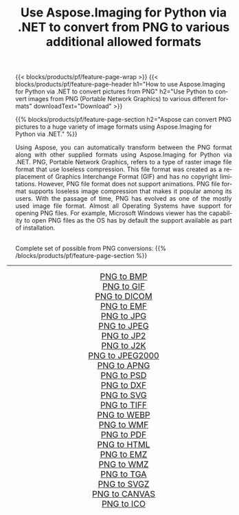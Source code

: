 ﻿---
title: Use Aspose.Imaging for Python via .NET to convert from PNG to various additional allowed formats 
weight: 3920
url: /python-net/conversion/from/png 
lang: en
langdirlevel: 2
locales: zh-hans,ja,it,ru,de,es,fr,nl,id,lt,pl,pt,vi,tr,ko,zh-hant,ar,hi,th,sv,cs,uk,he
description: You can quickly transform from PNG(Portable Network Graphics) into various formats using Aspose.Imaging for Python via .NET.
---

{{< blocks/products/pf/feature-page-wrap >}}
{{< blocks/products/pf/feature-page-header h1="How to use Aspose.Imaging for Python via .NET to convert pictures from PNG" h2="Use Python to convert images from PNG (Portable Network Graphics) to various different formats" downloadText="Download" >}}


{{% blocks/products/pf/feature-page-section  h2="Aspose can convert PNG pictures to a huge variety of image formats using Aspose.Imaging for Python via .NET." %}}
<p align=justify>Using Aspose, you can automatically transform between the PNG format along with other supplied formats using Aspose.Imaging for Python via .NET. PNG, Portable Network Graphics, refers to a type of raster image file format that use loseless compression. This file format was created as a replacement of Graphics Interchange Format (GIF) and has no copyright limitations. However, PNG file format does not support animations. PNG file format supports loseless image compression that makes it popular among its users. With the passage of time, PNG has evolved as one of the mostly used image file format. Almost all Operating Systems have support for opening PNG files. For example, Microsoft Windows viewer has the capability to open PNG files as the OS has by default the support available as part of installation.</p>
<br/>
Complete set of possible from PNG conversions:
{{% /blocks/products/pf/feature-page-section %}}
<div class="container-fluid productfamilypage bg-gray">
    <div class="convertypes bg-gray agp-content section">
        <div class="container">
		<hr style="margin-left:-20px;"/>
		<div class="row other-converters" style="gap: 10px;font-size: 19px;text-align:center;">
		    <div class='col-md-2 other-converter remove-lp remove-rp'><a href="/imaging/python-net/conversion/png-to-bmp" style="padding:15px;">PNG to BMP</a></div><div class='col-md-2 other-converter remove-lp remove-rp'><a href="/imaging/python-net/conversion/png-to-gif" style="padding:15px;">PNG to GIF</a></div><div class='col-md-2 other-converter remove-lp remove-rp'><a href="/imaging/python-net/conversion/png-to-dicom" style="padding:15px;">PNG to DICOM</a></div><div class='col-md-2 other-converter remove-lp remove-rp'><a href="/imaging/python-net/conversion/png-to-emf" style="padding:15px;">PNG to EMF</a></div><div class='col-md-2 other-converter remove-lp remove-rp'><a href="/imaging/python-net/conversion/png-to-jpg" style="padding:15px;">PNG to JPG</a></div><div class='col-md-2 other-converter remove-lp remove-rp'><a href="/imaging/python-net/conversion/png-to-jpeg" style="padding:15px;">PNG to JPEG</a></div><div class='col-md-2 other-converter remove-lp remove-rp'><a href="/imaging/python-net/conversion/png-to-jp2" style="padding:15px;">PNG to JP2</a></div><div class='col-md-2 other-converter remove-lp remove-rp'><a href="/imaging/python-net/conversion/png-to-j2k" style="padding:15px;">PNG to J2K</a></div><div class='col-md-2 other-converter remove-lp remove-rp'><a href="/imaging/python-net/conversion/png-to-jpeg2000" style="padding:15px;">PNG to JPEG2000</a></div><div class='col-md-2 other-converter remove-lp remove-rp'><a href="/imaging/python-net/conversion/png-to-apng" style="padding:15px;">PNG to APNG</a></div><div class='col-md-2 other-converter remove-lp remove-rp'><a href="/imaging/python-net/conversion/png-to-psd" style="padding:15px;">PNG to PSD</a></div><div class='col-md-2 other-converter remove-lp remove-rp'><a href="/imaging/python-net/conversion/png-to-dxf" style="padding:15px;">PNG to DXF</a></div><div class='col-md-2 other-converter remove-lp remove-rp'><a href="/imaging/python-net/conversion/png-to-svg" style="padding:15px;">PNG to SVG</a></div><div class='col-md-2 other-converter remove-lp remove-rp'><a href="/imaging/python-net/conversion/png-to-tiff" style="padding:15px;">PNG to TIFF</a></div><div class='col-md-2 other-converter remove-lp remove-rp'><a href="/imaging/python-net/conversion/png-to-webp" style="padding:15px;">PNG to WEBP</a></div><div class='col-md-2 other-converter remove-lp remove-rp'><a href="/imaging/python-net/conversion/png-to-wmf" style="padding:15px;">PNG to WMF</a></div><div class='col-md-2 other-converter remove-lp remove-rp'><a href="/imaging/python-net/conversion/png-to-pdf" style="padding:15px;">PNG to PDF</a></div><div class='col-md-2 other-converter remove-lp remove-rp'><a href="/imaging/python-net/conversion/png-to-html" style="padding:15px;">PNG to HTML</a></div><div class='col-md-2 other-converter remove-lp remove-rp'><a href="/imaging/python-net/conversion/png-to-emz" style="padding:15px;">PNG to EMZ</a></div><div class='col-md-2 other-converter remove-lp remove-rp'><a href="/imaging/python-net/conversion/png-to-wmz" style="padding:15px;">PNG to WMZ</a></div><div class='col-md-2 other-converter remove-lp remove-rp'><a href="/imaging/python-net/conversion/png-to-tga" style="padding:15px;">PNG to TGA</a></div><div class='col-md-2 other-converter remove-lp remove-rp'><a href="/imaging/python-net/conversion/png-to-svgz" style="padding:15px;">PNG to SVGZ</a></div><div class='col-md-2 other-converter remove-lp remove-rp'><a href="/imaging/python-net/conversion/png-to-canvas" style="padding:15px;">PNG to CANVAS</a></div><div class='col-md-2 other-converter remove-lp remove-rp'><a href="/imaging/python-net/conversion/png-to-ico" style="padding:15px;">PNG to ICO</a></div>
                </div>
        </div>
    </div>
</div>
<br/>


